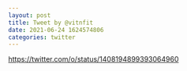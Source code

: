 ```yaml
--- 
layout: post 
title: Tweet by @vitnfit 
date: 2021-06-24 1624574806 
categories: twitter 
--- 
```

https://twitter.com/o/status/1408194899393064960